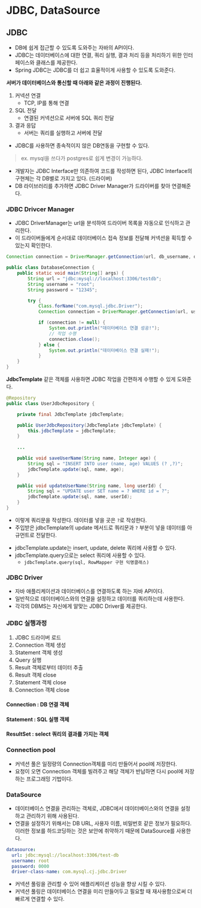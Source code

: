 # JDBC, DataSource

## JDBC
- DB에 쉽게 접근할 수 있도록 도와주는 자바의 API이다.
- JDBC는 데이터베이스에 대한 연결, 쿼리 실행, 결과 처리 등을 처리하기 위한 인터페이스와 클래스를 제공한다.
- Spring JDBC는 JDBC를 더 쉽고 효율적이게 사용할 수 있도록 도와준다.


**서버가 데이터베이스와 통신할 때 아래와 같은 과정이 진행된다.**
1. 커넥션 연결
    - TCP, IP를 통해 연결
2. SQL 전달
    - 연결된 커넥션으로 서버에 SQL 쿼리 전달
3. 결과 응답
    - 서버는 쿼리를 실행하고 서버에 전달

* JDBC를 사용하면 종속적이지 않은 DB연동을 구현할 수 있다.
> ex. mysql을 쓰다가 postgres로 쉽게 변경이 가능하다.

- 개발자는 JDBC Interface만 의존하여 코드를 작성하면 된다,
 JDBC Interface의 구현체는 각 DB별로 가지고 있다. (드라이버)
- DB 라이브러리를 추가하면 JDBC Driver Manager가 드라이버를 찾아 연결해준다.

### JDBC Drivcer Manager
- JDBC DriverManager는 url을 분석하여 드라이버 목록을 자동으로 인식하고 관리한다.
- 이 드라이버들에게 순서대로 데이터베이스 접속 정보를 전달해 커넥션을 획득할 수 있는지 확인한다.

```java
Connection connection = DriverManager.getConnection(url, db_username, db_password);
```

```java
public class DatabaseConnection {
    public static void main(String[] args) {
        String url = "jdbc:mysql://localhost:3306/testdb"; 
        String username = "root"; 
        String password = "12345"; 

        try {
            Class.forName("com.mysql.jdbc.Driver");
            Connection connection = DriverManager.getConnection(url, username, password);

            if (connection != null) {
                System.out.println("데이터베이스 연결 성공!");
                // 작업 수행
                connection.close();
            } else {
                System.out.println("데이터베이스 연결 실패!");
            }
    }
}
```

**JdbcTemplate** 같은 객체를 사용하면 JDBC 작업을 간편하게 수행할 수 있게 도와준다.

```java
@Repository
public class UserJdbcRepository {

    private final JdbcTemplate jdbcTemplate;

    public UserJdbcRepository(JdbcTemplate jdbcTemplate) {
        this.jdbcTemplate = jdbcTemplate;
    }
    
    ...

    public void saveUserName(String name, Integer age) {
        String sql = "INSERT INTO user (name, age) VALUES (? ,?)";
        jdbcTemplate.update(sql, name, age);
    }

    public void updateUserName(String name, long userId) {
        String sql = "UPDATE user SET name = ? WHERE id = ?";
        jdbcTemplate.update(sql, name, userId);
    }
}
```

- 이렇게 쿼리문을 작성한다. 데이터를 넣을 곳은 `?`로 작성한다. 
- 주입받은 jdbcTemplate의 update 메서드로 쿼리문과 `?` 부분이 넣을 데이터를 아규먼트로 전달한다.

* jdbcTemplate.update는 insert, update, delete 쿼리에 사용할 수 있다.
* jdbcTemplate.query으로는 select 쿼리에 사용할 수 있다.
  - ```jdbcTemplate.query(sql, RowMapper 구현 익명클래스)```

### JDBC Driver
- 자바 애플리케이션과 데이터베이스를 연결하도록 하는 자바 API이다.
- 일반적으로 데이터베이스와의 연결을 설정하고 데이터를 쿼리하는데 사용한다.
- 각각의 DBMS는 자신에게 알맞는 JDBC Driver를 제공한다.

### JDBC 실행과정
1. JDBC 드라이버 로드
2. Connection 객체 생성
3. Statement 객체 생성
4. Query 실행
5. Result 객체로부터 데이터 추출
6. Result 객체 close
7. Statement 객체 close
8. Connection 객체 close

#### Connection : DB 연결 객체
#### Statement : SQL 실행 객체
#### ResultSet : select 쿼리의 결과를 가지는 객체


### Connection pool
- 커넥션 풀은 일정량의 Connection객체를 미리 만들어서 pool에 저장한다.
- 요청이 오면 Connection 객체를 빌려주고 해당 객체가 반납하면 다시 pool에 저장하는 프로그래밍 기법이다.


### DataSource
- 데이터베이스 연결을 관리하는 객체로, JDBC에서 데이터베이스와의 연결을 설정하고 관리하기 위해 사용된다.
- 연결을 설정하기 위해서는 DB URL, 사용자 이름, 비밀번호 같은 정보가 필요하다.
이러한 정보를 하드코딩하는 것은 보안에 취약하기 때문에 DataSource를 사용한다.

```yml
datasource:
  url: jdbc:mysql://localhost:3306/test-db
  username: root
  password: 0000
  driver-class-name: com.mysql.cj.jdbc.Driver
```

- 커넥션 풀링을 관리할 수 있어 애플리케이션 성능을 향상 시킬 수 있다.
-  커넥션 풀링은 데이터베이스 연결을 미리 만들어두고 필요할 때 재사용함으로써 더 빠르게 연결할 수 있다.
